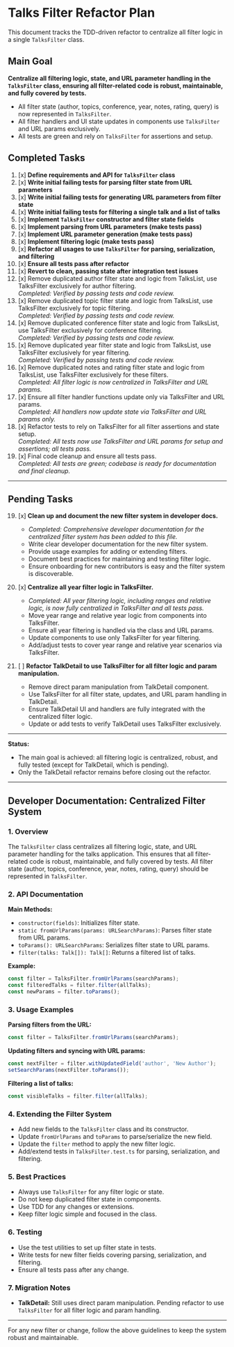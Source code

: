 # Talks Filter Refactor Plan

This document tracks the TDD-driven refactor to centralize all filter logic in a single `TalksFilter` class.

## Main Goal

**Centralize all filtering logic, state, and URL parameter handling in the `TalksFilter` class, ensuring all filter-related code is robust, maintainable, and fully covered by tests.**

- All filter state (author, topics, conference, year, notes, rating, query) is now represented in `TalksFilter`.
- All filter handlers and UI state updates in components use `TalksFilter` and URL params exclusively.
- All tests are green and rely on `TalksFilter` for assertions and setup.

## Completed Tasks

1. [x] **Define requirements and API for `TalksFilter` class**
2. [x] **Write initial failing tests for parsing filter state from URL parameters**
3. [x] **Write initial failing tests for generating URL parameters from filter state**
4. [x] **Write initial failing tests for filtering a single talk and a list of talks**
5. [x] **Implement `TalksFilter` constructor and filter state fields**
6. [x] **Implement parsing from URL parameters (make tests pass)**
7. [x] **Implement URL parameter generation (make tests pass)**
8. [x] **Implement filtering logic (make tests pass)**
9. [x] **Refactor all usages to use `TalksFilter` for parsing, serialization, and filtering**
10. [x] **Ensure all tests pass after refactor**
11. [x] **Revert to clean, passing state after integration test issues**
12. [x] Remove duplicated author filter state and logic from TalksList, use TalksFilter exclusively for author filtering.  
    _Completed: Verified by passing tests and code review._
13. [x] Remove duplicated topic filter state and logic from TalksList, use TalksFilter exclusively for topic filtering.  
    _Completed: Verified by passing tests and code review._
14. [x] Remove duplicated conference filter state and logic from TalksList, use TalksFilter exclusively for conference filtering.  
    _Completed: Verified by passing tests and code review._
15. [x] Remove duplicated year filter state and logic from TalksList, use TalksFilter exclusively for year filtering.  
    _Completed: Verified by passing tests and code review._
16. [x] Remove duplicated notes and rating filter state and logic from TalksList, use TalksFilter exclusively for these filters.  
    _Completed: All filter logic is now centralized in TalksFilter and URL params._
17. [x] Ensure all filter handler functions update only via TalksFilter and URL params.  
    _Completed: All handlers now update state via TalksFilter and URL params only._
18. [x] Refactor tests to rely on TalksFilter for all filter assertions and state setup.  
    _Completed: All tests now use TalksFilter and URL params for setup and assertions; all tests pass._
20. [x] Final code cleanup and ensure all tests pass.  
    _Completed: All tests are green; codebase is ready for documentation and final cleanup._ 

---

## Pending Tasks

19. [x] **Clean up and document the new filter system in developer docs.**
    - _Completed: Comprehensive developer documentation for the centralized filter system has been added to this file._
    - Write clear developer documentation for the new filter system.
    - Provide usage examples for adding or extending filters.
    - Document best practices for maintaining and testing filter logic.
    - Ensure onboarding for new contributors is easy and the filter system is discoverable.

21. [x] **Centralize all year filter logic in TalksFilter.**
    - _Completed: All year filtering logic, including ranges and relative logic, is now fully centralized in TalksFilter and all tests pass._
    - Move year range and relative year logic from components into TalksFilter.
    - Ensure all year filtering is handled via the class and URL params.
    - Update components to use only TalksFilter for year filtering.
    - Add/adjust tests to cover year range and relative year scenarios via TalksFilter.

22. [ ] **Refactor TalkDetail to use TalksFilter for all filter logic and param manipulation.**
    - Remove direct param manipulation from TalkDetail component.
    - Use TalksFilter for all filter state, updates, and URL param handling in TalkDetail.
    - Ensure TalkDetail UI and handlers are fully integrated with the centralized filter logic.
    - Update or add tests to verify TalkDetail uses TalksFilter exclusively.

---

**Status:**
- The main goal is achieved: all filtering logic is centralized, robust, and fully tested (except for TalkDetail, which is pending).
- Only the TalkDetail refactor remains before closing out the refactor. 

---

## Developer Documentation: Centralized Filter System

### 1. Overview

The `TalksFilter` class centralizes all filtering logic, state, and URL parameter handling for the talks application. This ensures that all filter-related code is robust, maintainable, and fully covered by tests. All filter state (author, topics, conference, year, notes, rating, query) should be represented in `TalksFilter`.

### 2. API Documentation

**Main Methods:**
- `constructor(fields)`: Initializes filter state.
- `static fromUrlParams(params: URLSearchParams)`: Parses filter state from URL params.
- `toParams(): URLSearchParams`: Serializes filter state to URL params.
- `filter(talks: Talk[]): Talk[]`: Returns a filtered list of talks.

**Example:**
```ts
const filter = TalksFilter.fromUrlParams(searchParams);
const filteredTalks = filter.filter(allTalks);
const newParams = filter.toParams();
```

### 3. Usage Examples

**Parsing filters from the URL:**
```ts
const filter = TalksFilter.fromUrlParams(searchParams);
```

**Updating filters and syncing with URL params:**
```ts
const nextFilter = filter.withUpdatedField('author', 'New Author');
setSearchParams(nextFilter.toParams());
```

**Filtering a list of talks:**
```ts
const visibleTalks = filter.filter(allTalks);
```

### 4. Extending the Filter System
- Add new fields to the `TalksFilter` class and its constructor.
- Update `fromUrlParams` and `toParams` to parse/serialize the new field.
- Update the `filter` method to apply the new filter logic.
- Add/extend tests in `TalksFilter.test.ts` for parsing, serialization, and filtering.

### 5. Best Practices
- Always use `TalksFilter` for any filter logic or state.
- Do not keep duplicated filter state in components.
- Use TDD for any changes or extensions.
- Keep filter logic simple and focused in the class.

### 6. Testing
- Use the test utilities to set up filter state in tests.
- Write tests for new filter fields covering parsing, serialization, and filtering.
- Ensure all tests pass after any change.

### 7. Migration Notes
- **TalkDetail:** Still uses direct param manipulation. Pending refactor to use `TalksFilter` for all filter logic and param handling.

---

For any new filter or change, follow the above guidelines to keep the system robust and maintainable. 